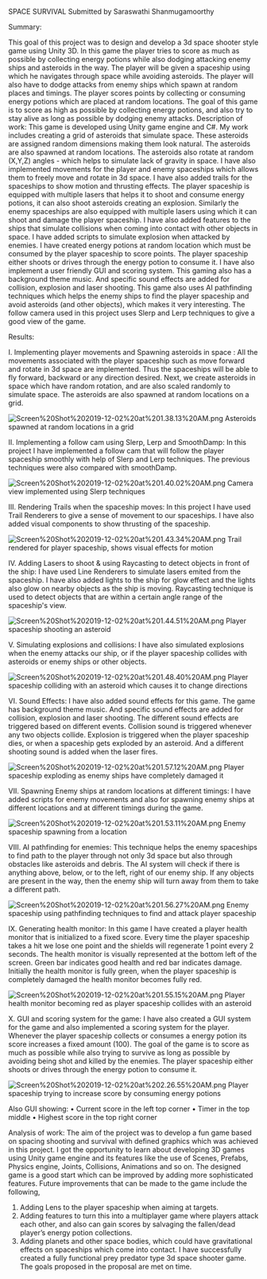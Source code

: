 
SPACE SURVIVAL
Submitted by Saraswathi Shanmugamoorthy

Summary:

This goal of this project was to design and develop a 3d space shooter style game using Unity 3D. In this game the player tries to score as much as possible by collecting energy potions while also dodging attacking enemy ships and asteroids in the way. The player will be given a spaceship using which he navigates through space while avoiding asteroids. The player will also have to dodge attacks from enemy ships which spawn at random places and timings. The player scores points by collecting or consuming energy potions which are placed at random locations. The goal of this game is to score as high as possible by collecting energy potions, and also try to stay alive as long as possible by dodging enemy attacks.
Description of work:
This game is developed using Unity game engine and C#. My work includes creating a grid of asteroids that simulate space. These asteroids are assigned random dimensions making them look natural. The asteroids are also spawned at random locations. The asteroids also rotate at random (X,Y,Z) angles - which helps to simulate lack of gravity in space. I have also implemented movements for the player and enemy spaceships which allows them to freely move and rotate in 3d space. I have also added trails for the spaceships to show motion and thrusting effects. The player spaceship is equipped with multiple lasers that helps it to shoot and consume energy potions, it can also shoot asteroids creating an explosion. Similarly the enemy spaceships are also equipped with multiple lasers using which it can shoot and damage the player spaceship.
I have also added features to the ships that simulate collisions when coming into contact with other objects in space. I have added scripts to simulate explosion when attacked by enemies. I have created energy potions at random location which must be consumed by the player spaceship to score points. The player spaceship either shoots or drives through the energy potion to consume it. I have also implement a user friendly GUI and scoring system. This gaming also has a background theme music. And specific sound effects are added for collision, explosion and laser shooting.
This game also uses AI pathfinding techniques which helps the enemy ships to find the player spaceship and avoid asteroids (and other objects), which makes it very interesting. The follow camera used in this project uses Slerp and Lerp techniques to give a good view of the game.

Results:

I. Implementing player movements and Spawning asteroids in space : All the movements associated with the player spaceship such as move forward and rotate in 3d space are implemented. Thus the spaceships will be able to fly forward, backward or any direction desired. Next, we create asteroids in space which have random rotation, and are also scaled randomly to simulate space. The asteroids are also spawned at random locations on a grid.

![Screen%20Shot%202019-12-02%20at%201.38.13%20AM.png](https://github.com/Leonid369/Unity-3D--Space-Shooter-game/blob/master/gaming-final-screenshots/Screen%20Shot%202019-12-02%20at%201.38.13%20AM.png)
Asteroids spawned at random locations in a grid


II. Implementing a follow cam using Slerp, Lerp and SmoothDamp: In this project I have implemented a follow cam that will follow the player spaceship smoothly with help of Slerp and Lerp techniques. The previous techniques were also compared with smoothDamp.

![Screen%20Shot%202019-12-02%20at%201.40.02%20AM.png](https://github.com/Leonid369/Unity-3D--Space-Shooter-game/blob/master/gaming-final-screenshots/Screen%20Shot%202019-12-02%20at%201.40.02%20AM.png)
Camera view implemented using Slerp techniques


III. Rendering Trails when the spaceship moves: In this project I have used Trail Renderers to give a sense of movement to our spaceships. I have also added visual components to show thrusting of the spaceship.

![Screen%20Shot%202019-12-02%20at%201.43.34%20AM.png](https://github.com/Leonid369/Unity-3D--Space-Shooter-game/blob/master/gaming-final-screenshots/Screen%20Shot%202019-12-02%20at%201.43.34%20AM.png)
Trail rendered for player spaceship, shows visual effects for motion


IV. Adding Lasers to shoot & using Raycasting to detect objects in front of the ship: I have used Line Renderers to simulate lasers emited from the spaceship. I have also added lights to the ship for glow effect and the lights also glow on nearby objects as the ship is moving. Raycasting technique is used to detect objects that are within a certain angle range of the spaceship's view.

![Screen%20Shot%202019-12-02%20at%201.44.51%20AM.png](https://github.com/Leonid369/Unity-3D--Space-Shooter-game/blob/master/gaming-final-screenshots/Screen%20Shot%202019-12-02%20at%201.44.51%20AM.png)
Player spaceship shooting an asteroid


V. Simulating explosions and collisions: I have also simulated explosions when the enemy attacks our ship, or if the player spaceship collides with asteroids or enemy ships or other objects.

![Screen%20Shot%202019-12-02%20at%201.48.40%20AM.png](https://github.com/Leonid369/Unity-3D--Space-Shooter-game/blob/master/gaming-final-screenshots/Screen%20Shot%202019-12-02%20at%201.48.40%20AM.png)
Player spaceship colliding with an asteroid which causes it to change directions


VI. Sound Effects: I have also added sound effects for this game. The game has background theme music. And specific sound effects are added for collision, explosion and laser shooting. The different sound effects are triggered based on different events. Collision sound is triggered whenever any two objects collide. Explosion is triggered when the player spaceship dies, or when a spaceship gets exploded by an asteroid. And a different shooting sound is added when the laser fires.

![Screen%20Shot%202019-12-02%20at%201.57.12%20AM.png](https://github.com/Leonid369/Unity-3D--Space-Shooter-game/blob/master/gaming-final-screenshots/Screen%20Shot%202019-12-02%20at%201.57.12%20AM.png)
Player spaceship exploding as enemy ships have completely damaged it


VII. Spawning Enemy ships at random locations at different timings: I have added scripts for enemy movements and also for spawning enemy ships at different locations and at different timings during the game.

![Screen%20Shot%202019-12-02%20at%201.53.11%20AM.png](https://github.com/Leonid369/Unity-3D--Space-Shooter-game/blob/master/gaming-final-screenshots/Screen%20Shot%202019-12-02%20at%201.53.11%20AM.png)
Enemy spaceship spawning from a location


VIII. AI pathfinding for enemies: This technique helps the enemy spaceships to find path to the player through not only 3d space but also through obstacles like asteroids and debris. The AI system will check if there is anything above, below, or to the left, right of our enemy ship. If any objects are present in the way, then the enemy ship will turn away from them to take a different path.

![Screen%20Shot%202019-12-02%20at%201.56.27%20AM.png](https://github.com/Leonid369/Unity-3D--Space-Shooter-game/blob/master/gaming-final-screenshots/Screen%20Shot%202019-12-02%20at%201.56.27%20AM.png)
Enemy spaceship using pathfinding techniques to find and attack player spaceship


IX. Generating health monitor: In this game I have created a player health monitor that is initialized to a fixed score. Every time the player spaceship takes a hit we lose one point and the shields will regenerate 1 point every 2 seconds. The health monitor is visually represented at the bottom left of the screen. Green bar indicates good health and red bar indicates damage. Initially the health monitor is fully green, when the player spaceship is completely damaged the health monitor becomes fully red.

![Screen%20Shot%202019-12-02%20at%201.55.15%20AM.png](https://github.com/Leonid369/Unity-3D--Space-Shooter-game/blob/master/gaming-final-screenshots/Screen%20Shot%202019-12-02%20at%201.55.15%20AM.png)
Player health monitor becoming red as player spaceship collides with an asteroid


 X. GUI and scoring system for the game: I have also created a GUI system for the game and also implemented a scoring system for the player. Whenever the player spaceship collects or consumes a energy potion its score increases a fixed amount (100). The goal of the game is to score as much as possible while also trying to survive as long as possible by avoiding being shot and killed by the enemies. The player spaceship either shoots or drives through the energy potion to consume it.
 
 ![Screen%20Shot%202019-12-02%20at%202.26.55%20AM.png](https://github.com/Leonid369/Unity-3D--Space-Shooter-game/blob/master/gaming-final-screenshots/Screen%20Shot%202019-12-02%20at%202.26.55%20AM.png)
 Player spaceship trying to increase score by consuming energy potions

 
 Also GUI showing:
• Current score in the left top corner 
• Timer in the top middle
• Highest score in the top right corner



Analysis of work:
The aim of the project was to develop a fun game based on spacing shooting and survival with defined graphics which was achieved in this project.
I got the opportunity to learn about developing 3D games using Unity game engine and its features like the use of Scenes, Prefabs, Physics engine, Joints, Collisions, Animations and so on.
The designed game is a good start which can be improved by adding more sophisticated features.
Future improvements that can be made to the game include the following,
1. Adding Lens to the player spaceship when aiming at targets.
2. Adding features to turn this into a multiplayer game where players attack each other, and also can gain scores by salvaging the fallen/dead player’s energy potion collections.
3. Adding planets and other space bodies, which could have gravitational effects on spaceships which come into contact.
I have successfully created a fully functional prey predator type 3d space shooter game. The goals proposed in the proposal are met on time.

 
 
